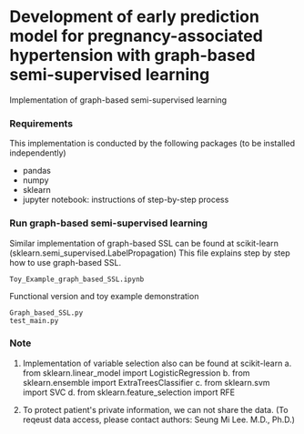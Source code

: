 # Development of early prediction model for pregnancy-associated hypertension with graph-based semi-supervised learning
Implementation of graph-based semi-supervised learning

### Requirements
This implementation is conducted by the following packages (to be installed independently)
  * pandas
  * numpy
  * sklearn
  * jupyter notebook: instructions of step-by-step process

### Run graph-based semi-supervised learning
Similar implementation of graph-based SSL can be found at scikit-learn (sklearn.semi_supervised.LabelPropagation)
This file explains step by step how to use graph-based SSL.
```
Toy_Example_graph_based_SSL.ipynb
```
  
  Functional version and toy example demonstration
```  
Graph_based_SSL.py
test_main.py
```
  
### Note
  1. Implementation of variable selection also can be found at scikit-learn
    a. from sklearn.linear_model import LogisticRegression
    b. from sklearn.ensemble import ExtraTreesClassifier
    c. from sklearn.svm import SVC
    d. from sklearn.feature_selection import RFE
  
  2. To protect patient's private information, we can not share the data. (To reqeust data access, please contact authors: Seung Mi Lee. M.D., Ph.D.)
